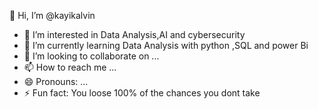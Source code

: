  👋 Hi, I’m @kayikalvin
- 👀 I’m interested in Data Analysis,AI and cybersecurity
- 🌱 I’m currently learning Data Analysis with python ,SQL and power Bi
- 💞️ I’m looking to collaborate on ...
- 📫 How to reach me ...
- 😄 Pronouns: ...
- ⚡ Fun fact: You loose 100% of the chances you dont take

<!---
kayikalvin/kayikalvin is a ✨ special ✨ repository because its `README.md` (this file) appears on your GitHub profile.
You can click the Preview link to take a look at your changes.
--->
